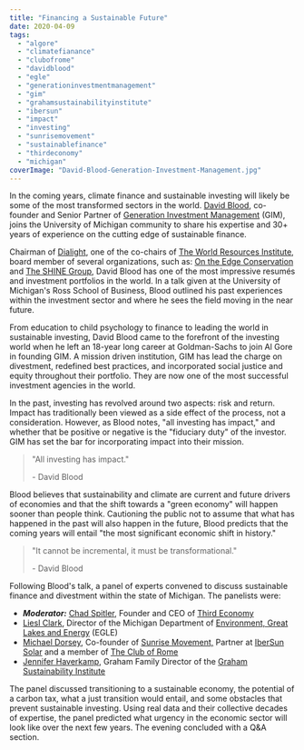 ```yaml
---
title: "Financing a Sustainable Future"
date: 2020-04-09
tags: 
  - "algore"
  - "climatefianance"
  - "clubofrome"
  - "davidblood"
  - "egle"
  - "generationinvestmentmanagement"
  - "gim"
  - "grahamsustainabilityinstitute"
  - "ibersun"
  - "impact"
  - "investing"
  - "sunrisemovement"
  - "sustainablefinance"
  - "thirdeconomy"
  - "michigan"
coverImage: "David-Blood-Generation-Investment-Management.jpg"
---
```


In the coming years, climate finance and sustainable investing will likely be some of the most transformed sectors in the world. [David Blood](https://www.wri.org/profile/david-blood), co-founder and Senior Partner of [Generation Investment Management](https://www.generationim.com/) (GIM), joins the University of Michigan community to share his expertise and 30+ years of experience on the cutting edge of sustainable finance.

Chairman of [Dialight](https://www.dialight.com/), one of the co-chairs of [The World Resources Institute](https://www.wri.org/), board member of several organizations, such as: [On the Edge Conservation](https://www.ontheedge.org/) and [The SHINE Group](https://www.endemolshinegroup.com/), David Blood has one of the most impressive resumés and investment portfolios in the world. In a talk given at the University of Michigan's Ross School of Business, Blood outlined his past experiences within the investment sector and where he sees the field moving in the near future.

From education to child psychology to finance to leading the world in sustainable investing, David Blood came to the forefront of the investing world when he left an 18-year long career at Goldman-Sachs to join Al Gore in founding GIM. A mission driven institution, GIM has lead the charge on divestment, redefined best practices, and incorporated social justice and equity throughout their portfolio. They are now one of the most successful investment agencies in the world.

In the past, investing has revolved around two aspects: risk and return. Impact has traditionally been viewed as a side effect of the process, not a consideration. However, as Blood notes, "all investing has impact," and whether that be positive or negative is the "fiduciary duty" of the investor. GIM has set the bar for incorporating impact into their mission.

> "All investing has impact."
> 
> \- David Blood

Blood believes that sustainability and climate are current and future drivers of economies and that the shift towards a "green economy" will happen sooner than people think. Cautioning the public not to assume that what has happened in the past will also happen in the future, Blood predicts that the coming years will entail "the most significant economic shift in history."  

> "It cannot be incremental, it must be transformational."
> 
> \- David Blood

Following Blood's talk, a panel of experts convened to discuss sustainable finance and divestment within the state of Michigan. The panelists were:

- _**Moderator:**_ [Chad Spitler](https://thirdeconomy.com/about/team/), Founder and CEO of [Third Economy](https://thirdeconomy.com/)
- [Liesl Clark](https://www.michigan.gov/egle/0,9429,7-135-3306_70582-486370--,00.html), Director of the Michigan Department of [Environment, Great Lakes and Energy](https://www.michigan.gov/egle/) (EGLE)
- [Michael Dorsey](https://www.influencewatch.org/person/michael-dorsey/), Co-founder of [Sunrise Movement,](https://www.sunrisemovement.org/) Partner at [IberSun Solar](https://ibersun.es/home) and a member of [The Club of Rome](https://clubofrome.org/)
- [Jennifer Haverkamp](http://graham.umich.edu/about/director), Graham Family Director of the [Graham Sustainability Institute](http://graham.umich.edu/)

The panel discussed transitioning to a sustainable economy, the potential of a carbon tax, what a just transition would entail, and some obstacles that prevent sustainable investing. Using real data and their collective decades of expertise, the panel predicted what urgency in the economic sector will look like over the next few years. The evening concluded with a Q&A section.
